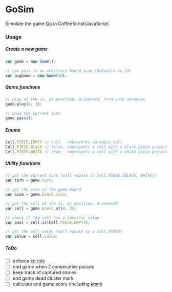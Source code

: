# GoSim
Simulate the game [Go](https://en.wikipedia.org/wiki/Go_(game)) in CoffeeScript/JavaScript.

### Usage

##### Create a new game
```javascript
var game = new Game();

// can pass in an arbitrary board size (defaults to 19)
var bigGame = new Game(50); 
```

##### Game functions
```javascript
// play at the (x, y) position, 0-indexed. Turn auto advances
game.play(4, 3);

// pass the current turn
game.pass();
```

##### Enums
```javascript
Cell.PIECE.EMPTY // null,  represents an empty cell
Cell.PIECE.BLACK // false, represents a cell with a black piece present
Cell.PIECE.WHITE // true,  represents a cell with a white piece present
```

##### Utility functions
```javascript
// get the current turn (will equate to Cell.PIECE.{BLACK, WHITE})
var turn = game.turn;

// get the size of the game board
var size = game.board.size;

// get the cell at the (x, y) position, 0-indexed
var cell = game.board.at(4, 3);

// check if the cell has a specific value
var bool = cell.is(Cell.PIECE.EMPTY);

// get the cell value (will equate to a Cell.PIECE)
var value = cell.value;
```

##### ToDo

- [ ] enforce [ko rule](https://en.wikipedia.org/wiki/Go_(game)#The_ko_rule)
- [ ] end game when 2 consecutive passes
- [ ] keep track of captured stones
- [ ] end game dead cluster mark
- [ ] calculate end game score (including [komi](https://en.wikipedia.org/wiki/Go_(game)#Komi))
